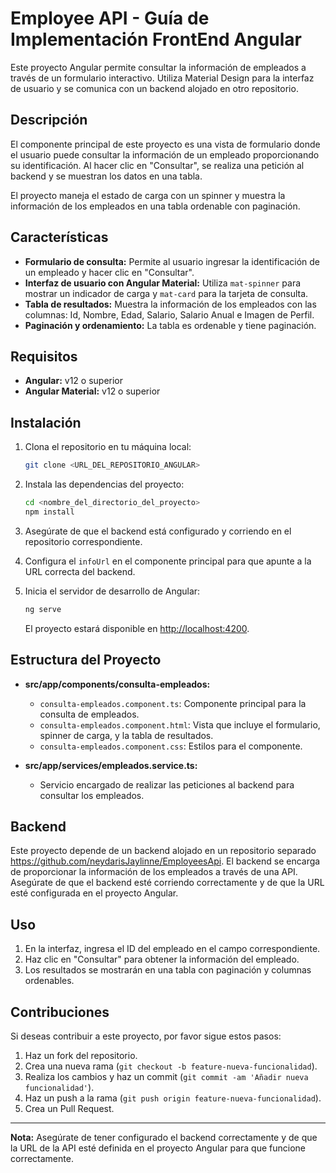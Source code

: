 # Employee API - Guía de Implementación FrontEnd Angular

Este proyecto Angular permite consultar la información de empleados a través de un formulario interactivo. Utiliza Material Design para la interfaz de usuario y se comunica con un backend alojado en otro repositorio.

## Descripción

El componente principal de este proyecto es una vista de formulario donde el usuario puede consultar la información de un empleado proporcionando su identificación. Al hacer clic en "Consultar", se realiza una petición al backend y se muestran los datos en una tabla.

El proyecto maneja el estado de carga con un spinner y muestra la información de los empleados en una tabla ordenable con paginación.

## Características

- **Formulario de consulta:** Permite al usuario ingresar la identificación de un empleado y hacer clic en "Consultar".
- **Interfaz de usuario con Angular Material:** Utiliza `mat-spinner` para mostrar un indicador de carga y `mat-card` para la tarjeta de consulta.
- **Tabla de resultados:** Muestra la información de los empleados con las columnas: Id, Nombre, Edad, Salario, Salario Anual e Imagen de Perfil.
- **Paginación y ordenamiento:** La tabla es ordenable y tiene paginación.

## Requisitos

- **Angular:** v12 o superior
- **Angular Material:** v12 o superior

## Instalación

1. Clona el repositorio en tu máquina local:

   ```bash
   git clone <URL_DEL_REPOSITORIO_ANGULAR>
   ```

2. Instala las dependencias del proyecto:

   ```bash
   cd <nombre_del_directorio_del_proyecto>
   npm install
   ```

3. Asegúrate de que el backend está configurado y corriendo en el repositorio correspondiente.

4. Configura el `infoUrl` en el componente principal para que apunte a la URL correcta del backend.

5. Inicia el servidor de desarrollo de Angular:

   ```bash
   ng serve
   ```

   El proyecto estará disponible en [http://localhost:4200](http://localhost:4200).

## Estructura del Proyecto

- **src/app/components/consulta-empleados:**
  - `consulta-empleados.component.ts`: Componente principal para la consulta de empleados.
  - `consulta-empleados.component.html`: Vista que incluye el formulario, spinner de carga, y la tabla de resultados.
  - `consulta-empleados.component.css`: Estilos para el componente.

- **src/app/services/empleados.service.ts:**
  - Servicio encargado de realizar las peticiones al backend para consultar los empleados.

## Backend

Este proyecto depende de un backend alojado en un repositorio separado https://github.com/neydarisJaylinne/EmployeesApi. El backend se encarga de proporcionar la información de los empleados a través de una API. Asegúrate de que el backend esté corriendo correctamente y de que la URL esté configurada en el proyecto Angular.

## Uso

1. En la interfaz, ingresa el ID del empleado en el campo correspondiente.
2. Haz clic en "Consultar" para obtener la información del empleado.
3. Los resultados se mostrarán en una tabla con paginación y columnas ordenables.

## Contribuciones

Si deseas contribuir a este proyecto, por favor sigue estos pasos:

1. Haz un fork del repositorio.
2. Crea una nueva rama (`git checkout -b feature-nueva-funcionalidad`).
3. Realiza los cambios y haz un commit (`git commit -am 'Añadir nueva funcionalidad'`).
4. Haz un push a la rama (`git push origin feature-nueva-funcionalidad`).
5. Crea un Pull Request.

---

**Nota:** Asegúrate de tener configurado el backend correctamente y de que la URL de la API esté definida en el proyecto Angular para que funcione correctamente.
